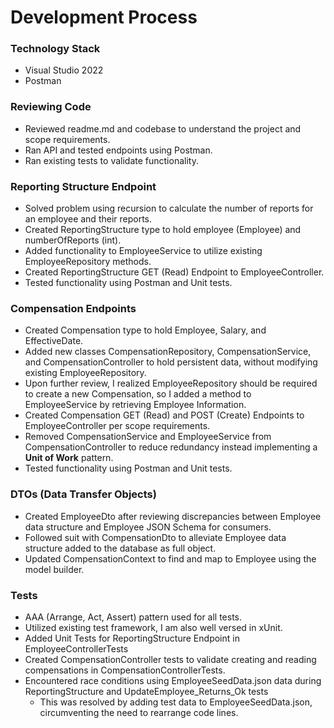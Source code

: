 ﻿# Development Process

### Technology Stack
- Visual Studio 2022
- Postman

### Reviewing Code

- Reviewed readme.md and codebase to understand the project and scope requirements.
- Ran API and tested endpoints using Postman.
- Ran existing tests to validate functionality.

### Reporting Structure Endpoint

- Solved problem using recursion to calculate the number of reports for an employee and their reports.
- Created ReportingStructure type to hold employee (Employee) and numberOfReports (int).
- Added functionality to EmployeeService to utilize existing EmployeeRepository methods.
- Created ReportingStructure GET (Read) Endpoint to EmployeeController.
- Tested functionality using Postman and Unit tests.

### Compensation Endpoints

- Created Compensation type to hold Employee, Salary, and EffectiveDate.
- Added new classes CompensationRepository, CompensationService, and CompensationController to hold persistent data, without modifying existing EmployeeRepository.
- Upon further review, I realized EmployeeRepository should be required to create a new Compensation, so I added a method to EmployeeService by retrieving Employee Information.
- Created Compensation GET (Read) and POST (Create) Endpoints to EmployeeController per scope requirements.
- Removed CompensationService and EmployeeService from CompensationController to reduce redundancy instead implementing a **Unit of Work** pattern.
- Tested functionality using Postman and Unit tests.

### DTOs (Data Transfer Objects)

- Created EmployeeDto after reviewing discrepancies between Employee data structure and Employee JSON Schema for consumers.
- Followed suit with CompensationDto to alleviate Employee data structure added to the database as full object.
- Updated CompensationContext to find and map to Employee using the model builder.

### Tests
- AAA (Arrange, Act, Assert) pattern used for all tests.
- Utilized existing test framework, I am also well versed in xUnit.
- Added Unit Tests for ReportingStructure Endpoint in EmployeeControllerTests
- Created CompensationController tests to validate creating and reading compensations in CompensationControllerTests.
- Encountered race conditions using EmployeeSeedData.json data during ReportingStructure and UpdateEmployee_Returns_Ok tests
    - This was resolved by adding test data to EmployeeSeedData.json, circumventing the need to rearrange code lines.
